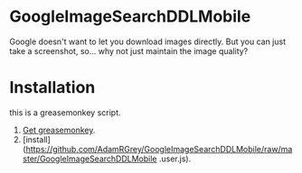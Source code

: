 # GoogleImageSearchDDLMobile
Google doesn't want to let you download images directly. But you can just take a screenshot, so... why not just maintain the image quality?

# Installation
this is a greasemonkey script. 
1. [Get greasemonkey](https://addons.mozilla.org/en-US/firefox/addon/greasemonkey/).
2. [install](https://github.com/AdamRGrey/GoogleImageSearchDDLMobile/raw/master/GoogleImageSearchDDLMobile
.user.js).

